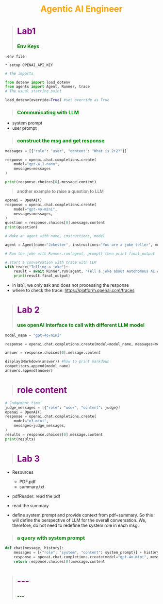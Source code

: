 # <center><b><span style="color:orange">Agentic AI Engineer</span></b></center>
> # <b><span style="color:purple">Lab1</span></b>
> ### <b><span style="color:green">Env Keys</span></b>

```
.env file

* setup OPENAI_API_KEY
```

```python
# The imports

from dotenv import load_dotenv
from agents import Agent, Runner, trace
# The usual starting point

load_dotenv(override=True) #set override as True
```

> ### <b><span style="color:green">Communicating with LLM</span></b>
* system prompt
* user prompt

> ### <b><span style="color:green">construct the msg and get response</span></b>

```python
messages = [{"role": "user", "content": "What is 2+2?"}]

response = openai.chat.completions.create(
    model="gpt-4.1-nano",
    messages=messages
)

print(response.choices[0].message.content)

```
> another example to raise a question to LLM
```python
openai = OpenAI()
response = openai.chat.completions.create(
    model="gpt-4o-mini",
    messages=messages,
)
question = response.choices[0].message.content
print(question)
```


```python
# Make an agent with name, instructions, model

agent = Agent(name="Jokester", instructions="You are a joke teller", model="gpt-4o-mini")

# Run the joke with Runner.run(agent, prompt) then print final_output

# start a conversation with trace with LLM
with trace("Telling a joke"):
    result = await Runner.run(agent, "Tell a joke about Autonomous AI Agents")
    print(result.final_output)
```
* in lab1, we only ask and does not processing the response
* where to check the trace: https://platform.openai.com/traces

> # <b><span style="color:purple">Lab 2</span></b>
> ### <b><span style="color:green">use openAI interface to call with different LLM model</span></b>

```python
model_name = "gpt-4o-mini"

response = openai.chat.completions.create(model=model_name, messages=messages) # call with different model

answer = response.choices[0].message.content

display(Markdown(answer)) #how to print markdown
competitors.append(model_name)
answers.append(answer)
```
> # <b><span style="color:purple">role content</span></b>

  
```python
# Judgement time!
judge_messages = [{"role": "user", "content": judge}]
openai = OpenAI()
response = openai.chat.completions.create(
    model="o3-mini",
    messages=judge_messages,
)
results = response.choices[0].message.content
print(results)
```

> # <b><span style="color:purple">Lab 3</span></b>

* Resources
  - PDF.pdf
  - summary.txt

* pdfReader: read the pdf
* read the summary
* define system prompt and provide context from pdf+summary.  So this will define the perspective of LLM for the overall conversation.   We, therefore, do not need to redefine the system role in each msg.

> ### <b><span style="color:green">a query with system prompt</span></b>
```python
def chat(message, history):
    messages = [{"role": "system", "content": system_prompt}] + history + [{"role": "user", "content": message}]
    response = openai.chat.completions.create(model="gpt-4o-mini", messages=messages)
    return response.choices[0].message.content
```

> # <b><span style="color:purple">---</span></b>
> ### <b><span style="color:green">---</span></b>
